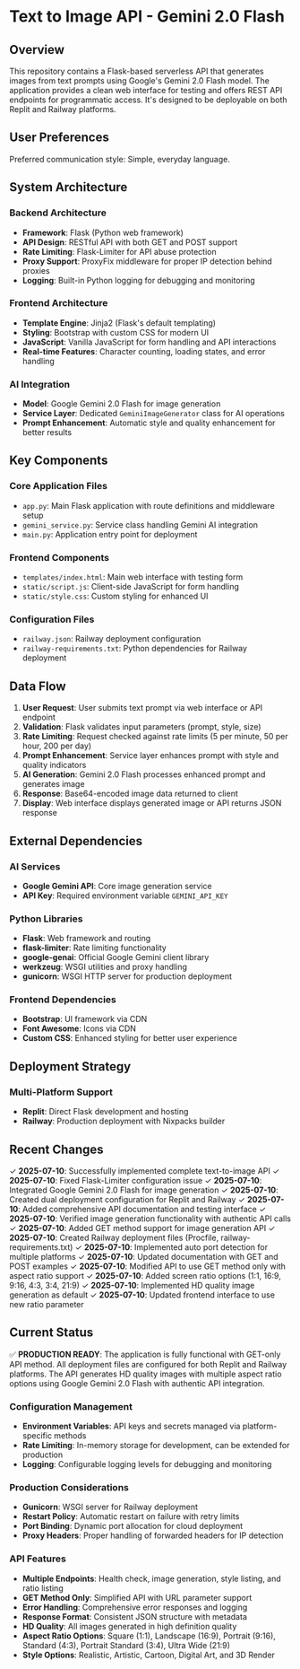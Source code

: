 # Text to Image API - Gemini 2.0 Flash

## Overview

This repository contains a Flask-based serverless API that generates images from text prompts using Google's Gemini 2.0 Flash model. The application provides a clean web interface for testing and offers REST API endpoints for programmatic access. It's designed to be deployable on both Replit and Railway platforms.

## User Preferences

Preferred communication style: Simple, everyday language.

## System Architecture

### Backend Architecture
- **Framework**: Flask (Python web framework)
- **API Design**: RESTful API with both GET and POST support
- **Rate Limiting**: Flask-Limiter for API abuse protection
- **Proxy Support**: ProxyFix middleware for proper IP detection behind proxies
- **Logging**: Built-in Python logging for debugging and monitoring

### Frontend Architecture
- **Template Engine**: Jinja2 (Flask's default templating)
- **Styling**: Bootstrap with custom CSS for modern UI
- **JavaScript**: Vanilla JavaScript for form handling and API interactions
- **Real-time Features**: Character counting, loading states, and error handling

### AI Integration
- **Model**: Google Gemini 2.0 Flash for image generation
- **Service Layer**: Dedicated `GeminiImageGenerator` class for AI operations
- **Prompt Enhancement**: Automatic style and quality enhancement for better results

## Key Components

### Core Application Files
- `app.py`: Main Flask application with route definitions and middleware setup
- `gemini_service.py`: Service class handling Gemini AI integration
- `main.py`: Application entry point for deployment

### Frontend Components
- `templates/index.html`: Main web interface with testing form
- `static/script.js`: Client-side JavaScript for form handling
- `static/style.css`: Custom styling for enhanced UI

### Configuration Files
- `railway.json`: Railway deployment configuration
- `railway-requirements.txt`: Python dependencies for Railway deployment

## Data Flow

1. **User Request**: User submits text prompt via web interface or API endpoint
2. **Validation**: Flask validates input parameters (prompt, style, size)
3. **Rate Limiting**: Request checked against rate limits (5 per minute, 50 per hour, 200 per day)
4. **Prompt Enhancement**: Service layer enhances prompt with style and quality indicators
5. **AI Generation**: Gemini 2.0 Flash processes enhanced prompt and generates image
6. **Response**: Base64-encoded image data returned to client
7. **Display**: Web interface displays generated image or API returns JSON response

## External Dependencies

### AI Services
- **Google Gemini API**: Core image generation service
- **API Key**: Required environment variable `GEMINI_API_KEY`

### Python Libraries
- **Flask**: Web framework and routing
- **flask-limiter**: Rate limiting functionality
- **google-genai**: Official Google Gemini client library
- **werkzeug**: WSGI utilities and proxy handling
- **gunicorn**: WSGI HTTP server for production deployment

### Frontend Dependencies
- **Bootstrap**: UI framework via CDN
- **Font Awesome**: Icons via CDN
- **Custom CSS**: Enhanced styling for better user experience

## Deployment Strategy

### Multi-Platform Support
- **Replit**: Direct Flask development and hosting
- **Railway**: Production deployment with Nixpacks builder

## Recent Changes

✓ **2025-07-10**: Successfully implemented complete text-to-image API
✓ **2025-07-10**: Fixed Flask-Limiter configuration issue
✓ **2025-07-10**: Integrated Google Gemini 2.0 Flash for image generation
✓ **2025-07-10**: Created dual deployment configuration for Replit and Railway
✓ **2025-07-10**: Added comprehensive API documentation and testing interface
✓ **2025-07-10**: Verified image generation functionality with authentic API calls
✓ **2025-07-10**: Added GET method support for image generation API
✓ **2025-07-10**: Created Railway deployment files (Procfile, railway-requirements.txt)
✓ **2025-07-10**: Implemented auto port detection for multiple platforms
✓ **2025-07-10**: Updated documentation with GET and POST examples
✓ **2025-07-10**: Modified API to use GET method only with aspect ratio support
✓ **2025-07-10**: Added screen ratio options (1:1, 16:9, 9:16, 4:3, 3:4, 21:9)
✓ **2025-07-10**: Implemented HD quality image generation as default
✓ **2025-07-10**: Updated frontend interface to use new ratio parameter

## Current Status

✅ **PRODUCTION READY**: The application is fully functional with GET-only API method. All deployment files are configured for both Replit and Railway platforms. The API generates HD quality images with multiple aspect ratio options using Google Gemini 2.0 Flash with authentic API integration.

### Configuration Management
- **Environment Variables**: API keys and secrets managed via platform-specific methods
- **Rate Limiting**: In-memory storage for development, can be extended for production
- **Logging**: Configurable logging levels for debugging and monitoring

### Production Considerations
- **Gunicorn**: WSGI server for Railway deployment
- **Restart Policy**: Automatic restart on failure with retry limits
- **Port Binding**: Dynamic port allocation for cloud deployment
- **Proxy Headers**: Proper handling of forwarded headers for IP detection

### API Features
- **Multiple Endpoints**: Health check, image generation, style listing, and ratio listing
- **GET Method Only**: Simplified API with URL parameter support
- **Error Handling**: Comprehensive error responses and logging
- **Response Format**: Consistent JSON structure with metadata
- **HD Quality**: All images generated in high definition quality
- **Aspect Ratio Options**: Square (1:1), Landscape (16:9), Portrait (9:16), Standard (4:3), Portrait Standard (3:4), Ultra Wide (21:9)
- **Style Options**: Realistic, Artistic, Cartoon, Digital Art, and 3D Render